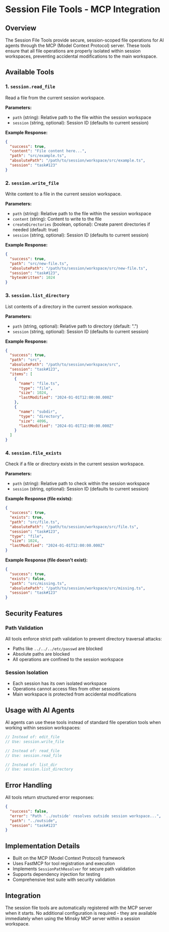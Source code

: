 # Session File Tools - MCP Integration

## Overview

The Session File Tools provide secure, session-scoped file operations for AI agents through the MCP (Model Context Protocol) server. These tools ensure that all file operations are properly isolated within session workspaces, preventing accidental modifications to the main workspace.

## Available Tools

### 1. `session.read_file`

Read a file from the current session workspace.

**Parameters:**
- `path` (string): Relative path to the file within the session workspace
- `session` (string, optional): Session ID (defaults to current session)

**Example Response:**
```json
{
  "success": true,
  "content": "File content here...",
  "path": "src/example.ts",
  "absolutePath": "/path/to/session/workspace/src/example.ts",
  "session": "task#123"
}
```

### 2. `session.write_file`

Write content to a file in the current session workspace.

**Parameters:**
- `path` (string): Relative path to the file within the session workspace
- `content` (string): Content to write to the file
- `createDirectories` (boolean, optional): Create parent directories if needed (default: true)
- `session` (string, optional): Session ID (defaults to current session)

**Example Response:**
```json
{
  "success": true,
  "path": "src/new-file.ts",
  "absolutePath": "/path/to/session/workspace/src/new-file.ts",
  "session": "task#123",
  "bytesWritten": 1024
}
```

### 3. `session.list_directory`

List contents of a directory in the current session workspace.

**Parameters:**
- `path` (string, optional): Relative path to directory (default: ".")
- `session` (string, optional): Session ID (defaults to current session)

**Example Response:**
```json
{
  "success": true,
  "path": "src",
  "absolutePath": "/path/to/session/workspace/src",
  "session": "task#123",
  "items": [
    {
      "name": "file.ts",
      "type": "file",
      "size": 1024,
      "lastModified": "2024-01-01T12:00:00.000Z"
    },
    {
      "name": "subdir",
      "type": "directory",
      "size": 4096,
      "lastModified": "2024-01-01T12:00:00.000Z"
    }
  ]
}
```

### 4. `session.file_exists`

Check if a file or directory exists in the current session workspace.

**Parameters:**
- `path` (string): Relative path to check within the session workspace
- `session` (string, optional): Session ID (defaults to current session)

**Example Response (file exists):**
```json
{
  "success": true,
  "exists": true,
  "path": "src/file.ts",
  "absolutePath": "/path/to/session/workspace/src/file.ts",
  "session": "task#123",
  "type": "file",
  "size": 1024,
  "lastModified": "2024-01-01T12:00:00.000Z"
}
```

**Example Response (file doesn't exist):**
```json
{
  "success": true,
  "exists": false,
  "path": "src/missing.ts",
  "absolutePath": "/path/to/session/workspace/src/missing.ts",
  "session": "task#123"
}
```

## Security Features

### Path Validation
All tools enforce strict path validation to prevent directory traversal attacks:
- Paths like `../../../etc/passwd` are blocked
- Absolute paths are blocked
- All operations are confined to the session workspace

### Session Isolation
- Each session has its own isolated workspace
- Operations cannot access files from other sessions
- Main workspace is protected from accidental modifications

## Usage with AI Agents

AI agents can use these tools instead of standard file operation tools when working within session workspaces:

```javascript
// Instead of: edit_file
// Use: session.write_file

// Instead of: read_file  
// Use: session.read_file

// Instead of: list_dir
// Use: session.list_directory
```

## Error Handling

All tools return structured error responses:

```json
{
  "success": false,
  "error": "Path '../outside' resolves outside session workspace...",
  "path": "../outside",
  "session": "task#123"
}
```

## Implementation Details

- Built on the MCP (Model Context Protocol) framework
- Uses FastMCP for tool registration and execution
- Implements `SessionPathResolver` for secure path validation
- Supports dependency injection for testing
- Comprehensive test suite with security validation

## Integration

The session file tools are automatically registered with the MCP server when it starts. No additional configuration is required - they are available immediately when using the Minsky MCP server within a session workspace. 
